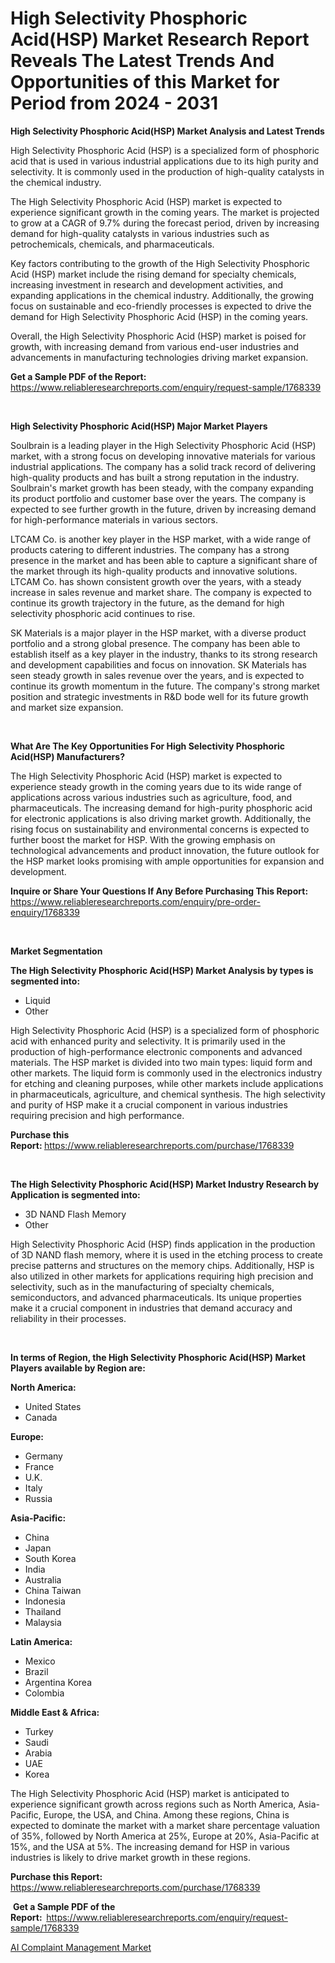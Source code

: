 <p><h1>High Selectivity Phosphoric Acid(HSP) Market Research Report Reveals The Latest Trends And Opportunities of this Market for Period from 2024 - 2031</h1></p><p><strong>High Selectivity Phosphoric Acid(HSP) Market Analysis and Latest Trends</strong></p>
<p><p>High Selectivity Phosphoric Acid (HSP) is a specialized form of phosphoric acid that is used in various industrial applications due to its high purity and selectivity. It is commonly used in the production of high-quality catalysts in the chemical industry.</p><p>The High Selectivity Phosphoric Acid (HSP) market is expected to experience significant growth in the coming years. The market is projected to grow at a CAGR of 9.7% during the forecast period, driven by increasing demand for high-quality catalysts in various industries such as petrochemicals, chemicals, and pharmaceuticals.</p><p>Key factors contributing to the growth of the High Selectivity Phosphoric Acid (HSP) market include the rising demand for specialty chemicals, increasing investment in research and development activities, and expanding applications in the chemical industry. Additionally, the growing focus on sustainable and eco-friendly processes is expected to drive the demand for High Selectivity Phosphoric Acid (HSP) in the coming years.</p><p>Overall, the High Selectivity Phosphoric Acid (HSP) market is poised for growth, with increasing demand from various end-user industries and advancements in manufacturing technologies driving market expansion.</p></p>
<p><strong>Get a Sample PDF of the Report:&nbsp;</strong> <a href="https://www.reliableresearchreports.com/enquiry/request-sample/1768339">https://www.reliableresearchreports.com/enquiry/request-sample/1768339</a></p>
<p>&nbsp;</p>
<p><strong>High Selectivity Phosphoric Acid(HSP) Major Market Players</strong></p>
<p><p>Soulbrain is a leading player in the High Selectivity Phosphoric Acid (HSP) market, with a strong focus on developing innovative materials for various industrial applications. The company has a solid track record of delivering high-quality products and has built a strong reputation in the industry. Soulbrain's market growth has been steady, with the company expanding its product portfolio and customer base over the years. The company is expected to see further growth in the future, driven by increasing demand for high-performance materials in various sectors.</p><p>LTCAM Co. is another key player in the HSP market, with a wide range of products catering to different industries. The company has a strong presence in the market and has been able to capture a significant share of the market through its high-quality products and innovative solutions. LTCAM Co. has shown consistent growth over the years, with a steady increase in sales revenue and market share. The company is expected to continue its growth trajectory in the future, as the demand for high selectivity phosphoric acid continues to rise.</p><p>SK Materials is a major player in the HSP market, with a diverse product portfolio and a strong global presence. The company has been able to establish itself as a key player in the industry, thanks to its strong research and development capabilities and focus on innovation. SK Materials has seen steady growth in sales revenue over the years, and is expected to continue its growth momentum in the future. The company's strong market position and strategic investments in R&D bode well for its future growth and market size expansion.</p></p>
<p>&nbsp;</p>
<p><strong>What Are The Key Opportunities For High Selectivity Phosphoric Acid(HSP) Manufacturers?</strong></p>
<p><p>The High Selectivity Phosphoric Acid (HSP) market is expected to experience steady growth in the coming years due to its wide range of applications across various industries such as agriculture, food, and pharmaceuticals. The increasing demand for high-purity phosphoric acid for electronic applications is also driving market growth. Additionally, the rising focus on sustainability and environmental concerns is expected to further boost the market for HSP. With the growing emphasis on technological advancements and product innovation, the future outlook for the HSP market looks promising with ample opportunities for expansion and development.</p></p>
<p><strong>Inquire or Share Your Questions If Any Before Purchasing This Report:</strong> <a href="https://www.reliableresearchreports.com/enquiry/pre-order-enquiry/1768339">https://www.reliableresearchreports.com/enquiry/pre-order-enquiry/1768339</a></p>
<p>&nbsp;</p>
<p><strong>Market Segmentation</strong></p>
<p><strong>The High Selectivity Phosphoric Acid(HSP) Market Analysis by types is segmented into:</strong></p>
<p><ul><li>Liquid</li><li>Other</li></ul></p>
<p><p>High Selectivity Phosphoric Acid (HSP) is a specialized form of phosphoric acid with enhanced purity and selectivity. It is primarily used in the production of high-performance electronic components and advanced materials. The HSP market is divided into two main types: liquid form and other markets. The liquid form is commonly used in the electronics industry for etching and cleaning purposes, while other markets include applications in pharmaceuticals, agriculture, and chemical synthesis. The high selectivity and purity of HSP make it a crucial component in various industries requiring precision and high performance.</p></p>
<p><strong>Purchase this Report:&nbsp;</strong><a href="https://www.reliableresearchreports.com/purchase/1768339">https://www.reliableresearchreports.com/purchase/1768339</a></p>
<p>&nbsp;</p>
<p><strong>The High Selectivity Phosphoric Acid(HSP) Market Industry Research by Application is segmented into:</strong></p>
<p><ul><li>3D NAND Flash Memory</li><li>Other</li></ul></p>
<p><p>High Selectivity Phosphoric Acid (HSP) finds application in the production of 3D NAND flash memory, where it is used in the etching process to create precise patterns and structures on the memory chips. Additionally, HSP is also utilized in other markets for applications requiring high precision and selectivity, such as in the manufacturing of specialty chemicals, semiconductors, and advanced pharmaceuticals. Its unique properties make it a crucial component in industries that demand accuracy and reliability in their processes.</p></p>
<p>&nbsp;</p>
<p><strong>In terms of Region, the High Selectivity Phosphoric Acid(HSP) Market Players available by Region are:</strong></p>
<p>
    <p> <strong> North America: </strong>
        <ul>
            <li>United States</li>
            <li>Canada</li>
        </ul>
        </p> 
    <p> <strong> Europe: </strong>
        <ul>
            <li>Germany</li>
            <li>France</li>
            <li>U.K.</li>
            <li>Italy</li>
            <li>Russia</li>
        </ul>
        </p> 
    <p> <strong> Asia-Pacific: </strong>
        <ul>
            <li>China</li>
            <li>Japan</li>
            <li>South Korea</li>
            <li>India</li>
            <li>Australia</li>
            <li>China Taiwan</li>
            <li>Indonesia</li>
            <li>Thailand</li>
            <li>Malaysia</li>
        </ul>
        </p> 
    <p> <strong> Latin America: </strong>
        <ul>
            <li>Mexico</li>
            <li>Brazil</li>
            <li>Argentina Korea</li>
            <li>Colombia</li>
        </ul>
        </p> 
    <p> <strong> Middle East & Africa: </strong>
        <ul>
            <li>Turkey</li>
            <li>Saudi</li>
            <li>Arabia</li>
            <li>UAE</li>
            <li>Korea</li>
        </ul>
    </p>
    </p>
<p><p>The High Selectivity Phosphoric Acid (HSP) market is anticipated to experience significant growth across regions such as North America, Asia-Pacific, Europe, the USA, and China. Among these regions, China is expected to dominate the market with a market share percentage valuation of 35%, followed by North America at 25%, Europe at 20%, Asia-Pacific at 15%, and the USA at 5%. The increasing demand for HSP in various industries is likely to drive market growth in these regions.</p></p>
<p><strong>Purchase this Report: </strong><a href="https://www.reliableresearchreports.com/purchase/1768339">https://www.reliableresearchreports.com/purchase/1768339</a></p>
<p>&nbsp;<strong>Get a Sample PDF of the Report:&nbsp;&nbsp;</strong><a href="https://www.reliableresearchreports.com/enquiry/request-sample/1768339">https://www.reliableresearchreports.com/enquiry/request-sample/1768339</a></p>
<p><strong></strong></p>
<p><p><a href="https://nifty-kite-d51.notion.site/AI-Complaint-Management-Market-Size-Furnishes-Valuable-Information-Encompassing-Market-Share-Market-01f615e67a5342e89b3e92ce048ab4e1">AI Complaint Management Market</a></p></p>